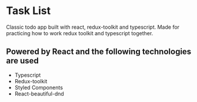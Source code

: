 # Task List

Classic todo app built with react, redux-toolkit and typescript. Made for practicing how to work redux toolkit and typescript together.

## Powered by React and the following technologies are used

- Typescript
- Redux-toolkit
- Styled Components
- React-beautiful-dnd
